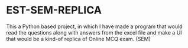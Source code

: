 # EST-SEM-REPLICA
This a Python based project, in which I have made a program that would read the questions along with answers from the excel file and make a UI that would be a kind-of replica of Online MCQ exam. (SEM)
